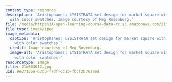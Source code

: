```yaml
---
content_type: resource
description: 'Aristophanes: LYSISTRATA set design for market square with house exterior,
  with color swatches. Image courtesy of Meg Rosenburg.'
file: /media/https%3A/open-learning-course-data-rc.s3.amazonaws.com/21m-603-principles-of-design-fall-2005/9e37155a63d3f7dfcc1bfbcf2b76aa6d_21m603012.jpg
file_type: image/jpeg
image_metadata:
  caption: 'Aristophanes: LYSISTRATA set design for market square with house exterior,
    with color swatches.'
  credit: Image courtesy of Meg Rosenburg.
  image-alt: 'Aristophanes: LYSISTRATA set design for market square with house exterior,
    with color swatches.'
resourcetype: Image
title: 21m603012.jpg
uid: 9e37155a-63d3-f7df-cc1b-fbcf2b76aa6d
---
```

